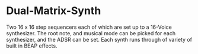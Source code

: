 # Dual-Matrix-Synth
Two 16 x 16 step sequencers each of which are set up to a 16-Voice synthesizer. 
The root note, and musical mode can be picked for each synthesizer, and the ADSR can be set. 
Each synth runs through of variety of built in BEAP effects.

